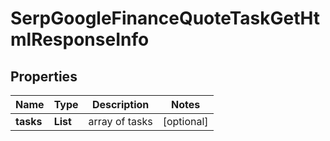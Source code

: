 # SerpGoogleFinanceQuoteTaskGetHtmlResponseInfo


## Properties

| Name | Type | Description | Notes |
|------------ | ------------- | ------------- | -------------|
**tasks** | **List<SerpGoogleFinanceQuoteTaskGetHtmlTaskInfo>** | array of tasks |[optional]|